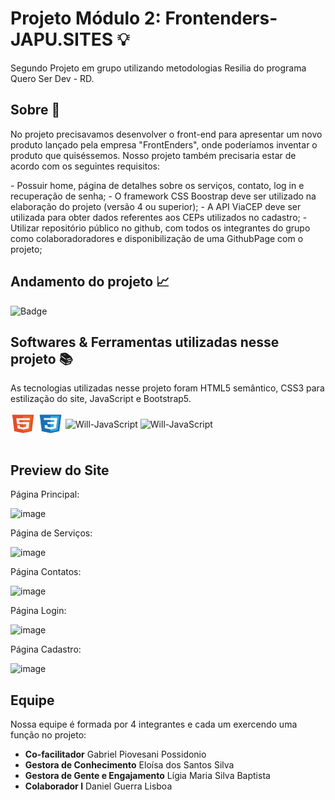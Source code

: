 # Projeto Módulo 2: Frontenders- JAPU.SITES 💡
<p>Segundo Projeto em grupo utilizando metodologias Resilia do programa Quero Ser Dev - RD.</p>

<h2>Sobre 🔎</h2>
  <p>No projeto precisavamos desenvolver o front-end para apresentar um novo produto lançado pela empresa "FrontEnders", onde poderíamos inventar o produto que quiséssemos.
  Nosso projeto também precisaria estar de acordo com os seguintes requisitos:</p>
  - Possuir home, página de detalhes sobre os serviços, contato, log in e recuperação de senha;
  - O framework CSS Boostrap deve ser utilizado na elaboração do projeto (versão 4 ou superior);
  - A API ViaCEP deve ser utilizada para obter dados referentes aos CEPs utilizados no cadastro;
  - Utilizar repositório público no github, com todos os integrantes do grupo como colaboradoradores e disponibilização de uma GithubPage com o projeto;
  
  <h2>Andamento do projeto 📈</h2>

  ![Badge](https://img.shields.io/website?down_message=em%20andamento&label=STATUS&style=for-the-badge&up_message=conclu%C3%ADdo&url=https%3A%2F%2Fytallobruno.github.io%2FProjetoFinalModulo2%2F)
  
  <h2>Softwares & Ferramentas utilizadas nesse projeto 📚</h2>
  As tecnologias utilizadas nesse projeto foram HTML5 semântico, CSS3 para estilização do site, JavaScript e Bootstrap5.
<div style="display: inline_block"><br>
<img align="center" alt="Will-HTML" height="30" width="40" src="https://raw.githubusercontent.com/devicons/devicon/master/icons/html5/html5-original.svg">
<img align="center" alt="Will-CSS" height="30" width="40" src="https://raw.githubusercontent.com/devicons/devicon/master/icons/css3/css3-original.svg">
<img align="center" alt="Will-JavaScript" height="30" width="40" src="https://cdn.jsdelivr.net/gh/devicons/devicon/icons/javascript/javascript-original.svg"> 
<img align="center" alt="Will-JavaScript" height="30" width="40" src="https://cdn.jsdelivr.net/gh/devicons/devicon/icons/bootstrap/bootstrap-original.svg" />
</div><br>

<h2>Preview do Site</h2>
Página Principal:

![image](https://user-images.githubusercontent.com/118377204/216332422-91d661d8-1a9a-4e41-a274-2987ac26bc73.png)

Página de Serviços:

![image](https://user-images.githubusercontent.com/118377204/216332924-f03ba927-5fad-4e07-aa78-e69a45a56454.png)

Página Contatos:

![image](https://user-images.githubusercontent.com/118377204/216333188-bc7246d5-a816-4d81-8808-fd10e746cbab.png)

Página Login:

![image](https://user-images.githubusercontent.com/118377204/216333371-1fabd621-e557-4537-a8dc-17e6503453ae.png)

Página Cadastro: 

![image](https://user-images.githubusercontent.com/118377204/216333549-997a420f-3669-4d61-b3af-98594445e616.png)


## Equipe

Nossa equipe é formada por 4 integrantes e cada um exercendo uma função no projeto:

<ul>
  <li><strong>Co-facilitador</strong> Gabriel Piovesani Possidonio</li>
  <li><strong>Gestora
de Conhecimento</strong> Eloísa dos Santos Silva</li>
  <li><strong>Gestora de
Gente e Engajamento</strong> Lígia Maria Silva Baptista</li>
  <li><strong>Colaborador I</strong> Daniel Guerra Lisboa</li>
</ul>

